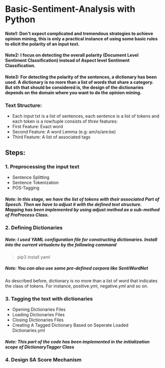 # Basic-Sentiment-Analysis with Python
#### Note1: Don't expect complicated and tremendous strategies to achieve opinion mining, this is only a practical instance of using some basic rules to elicit the polarity of an input text.
#### Note2: I focus on detecting the overall polarity (Document Level Sentiment Classification) instead of Aspect level Sentiment Classification.
#### Note3: For detecting the polarity of the sentences, a dictionary has been used. A dictionary is no more than a list of words that share a category. But sth that should be considered is, the design of the dictionaries depends on the domain where you want to do the opinion mining.
### Text Structure:
*   Each input txt is a list of sentences, each sentence is a list of tokens and each token is a row/tuple consists of <i>three</i> features:
   *   First Feature: Exact word
   *   Second Feature: A word Lemma (e.g: am/is/are:be)
   *   Third Feature: A list of associated tags
## Steps:
### 1. Preprocessing the input text
*   Sentence Splitting
*   Sentence Tokenization
*   POS-Tagging
##### Note: In this stage, we have the list of tokens with their associated Part of Speech. Then we have to adjust it with the defined <i>text structure</i>. Mapping has been implemented by using <i>adjust</i> method as a sub-method of <i>PreProcess</i> Class.
### 2. Defining Dictionaries 
##### Note: I used YAML configuration file for constructing dictionaries. Install into the current virtualenv by the following command<br>
> pip3 install yaml
##### Note: You can also use some pre-defined corpora like <i>SentiWordNet</i>
As described before, dictionary is no more than a list of word that indicates the class of tokens. For instance, positive.yml, negative.yml and so on. 

### 3. Tagging the text with dictionaries
*   Opening Dictionaries Files
*   Loading Dictionaries Files
*   Closing Dictionaries Files
*   Creating A Tagged Dictionary Based on Seperate Loaded Dictionaries.yml
##### Note: This part of the code has been implemented in the initialization scope of <i>DictionaryTagger</i> Class

### 4. Design SA Score Mechanism
